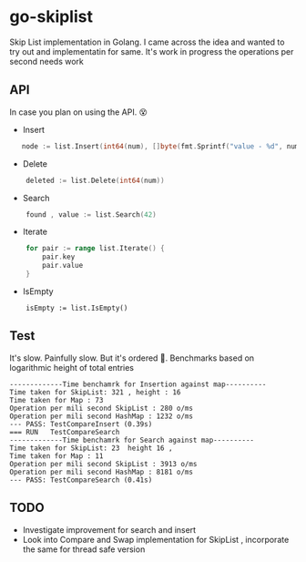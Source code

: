 # go-skiplist
Skip List implementation in Golang. I came across the idea and wanted to try out and implementatin for same. It's work in progress the operations 
per second needs work

## API

In case you plan on using the API. 😵

- Insert

```go
   node := list.Insert(int64(num), []byte(fmt.Sprintf("value - %d", num)))
```

- Delete
```go
    deleted := list.Delete(int64(num))
```

- Search
```go
    found , value := list.Search(42)
```

- Iterate
```go
    for pair := range list.Iterate() {
		pair.key 
        pair.value
	}
```
- IsEmpty

```golang
    isEmpty := list.IsEmpty()
```


## Test

It's slow. Painfully slow. But it's ordered 🤣. Benchmarks based on logarithmic height
of total entries

```
-------------Time benchamrk for Insertion against map----------
Time taken for SkipList: 321 , height : 16 
Time taken for Map : 73
Operation per mili second SkipList : 280 o/ms
Operation per mili second HashMap : 1232 o/ms
--- PASS: TestCompareInsert (0.39s)
=== RUN   TestCompareSearch
-------------Time benchamrk for Search against map----------
Time taken for SkipList: 23  height 16 , 
Time taken for Map : 11
Operation per mili second SkipList : 3913 o/ms
Operation per mili second HashMap : 8181 o/ms
--- PASS: TestCompareSearch (0.41s)
```

## TODO

- Investigate improvement for search and insert
- Look into Compare and Swap implementation for SkipList , incorporate the same for thread safe version